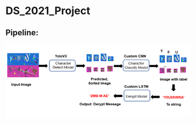 # DS_2021_Project
## Pipeline:
![](https://github.com/darkhunterLearning/DS_2021_Project/blob/main/image/pipeline.PNG)
